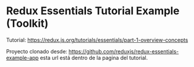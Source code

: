 # Redux Essentials Tutorial Example (Toolkit)

Tutorial: https://redux.js.org/tutorials/essentials/part-1-overview-concepts

Proyecto clonado desde: https://github.com/reduxjs/redux-essentials-example-app esta url está dentro de la pagina del tutorial.
